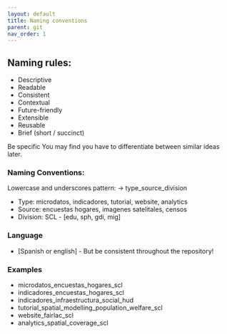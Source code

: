 ```yaml
---
layout: default
title: Naming conventions
parent: git
nav_order: 1
---
```


## Naming rules:
- Descriptive
- Readable
- Consistent
- Contextual
- Future-friendly
- Extensible
- Reusable
- Brief (short / succinct)

Be specific You may find you have to differentiate between similar ideas later.

### Naming Conventions:
Lowercase and underscores pattern: -> type_source_division
- Type: microdatos, indicadores, tutorial, website, analytics
- Source: encuestas hogares, imagenes satelitales, censos
- Division: SCL - [edu, sph, gdi, mig]

### Language
- [Spanish or english] - But be consistent throughout the repository!

### Examples
- microdatos_encuestas_hogares_scl
- indicadores_encuestas_hogares_scl
- indicadores_infraestructura_social_hud
- tutorial_spatial_modelling_population_welfare_scl
- website_fairlac_scl
- analytics_spatial_coverage_scl

